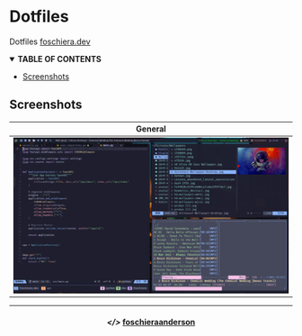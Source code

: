 # Dotfiles

Dotfiles [foschiera.dev](www.foschiera.dev)

<!-- TABLE OF CONTENTS -->
<details open="open">
  <summary><strong>TABLE OF CONTENTS</strong></summary>
  <ul>
    <li><a href="#screenshot">Screenshots</a></li>
  </ul>
</details>

## Screenshots

| General |
|----------------------|
|![GENERAL](screenshot.png)|

---

<h4 align="center"> <em>&lt;/&gt;</em> <a href="https://github.com/foschieraanderson" target="_blank">foschieraanderson</a> </h4>
